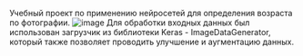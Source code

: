 Учебный проект по применению нейросетей для определения возраста по фотографии. 
![image](https://github.com/guzhevdenis/DS_Yandex_practicum/assets/49876313/f2724e93-958c-41d6-a59a-a63a432d565a)
Для обработки входных данных был использован загрузчик из библиотеки Keras - ImageDataGenerator, который также 
позволяет проводить улучшение и аугментацию данных.  
